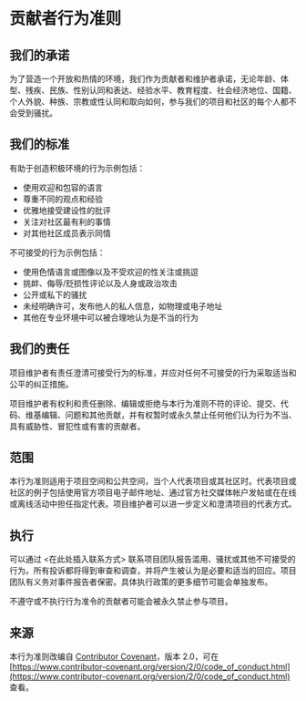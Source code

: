 # 贡献者行为准则

## 我们的承诺

为了营造一个开放和热情的环境，我们作为贡献者和维护者承诺，无论年龄、体型、残疾、民族、性别认同和表达、经验水平、教育程度、社会经济地位、国籍、个人外貌、种族、宗教或性认同和取向如何，参与我们的项目和社区的每个人都不会受到骚扰。

## 我们的标准

有助于创造积极环境的行为示例包括：

- 使用欢迎和包容的语言
- 尊重不同的观点和经验
- 优雅地接受建设性的批评
- 关注对社区最有利的事情
- 对其他社区成员表示同情

不可接受的行为示例包括：

- 使用色情语言或图像以及不受欢迎的性关注或挑逗
- 挑衅、侮辱/贬损性评论以及人身或政治攻击
- 公开或私下的骚扰
- 未经明确许可，发布他人的私人信息，如物理或电子地址
- 其他在专业环境中可以被合理地认为是不当的行为

## 我们的责任

项目维护者有责任澄清可接受行为的标准，并应对任何不可接受的行为采取适当和公平的纠正措施。

项目维护者有权利和责任删除、编辑或拒绝与本行为准则不符的评论、提交、代码、维基编辑、问题和其他贡献，并有权暂时或永久禁止任何他们认为行为不当、具有威胁性、冒犯性或有害的贡献者。

## 范围

本行为准则适用于项目空间和公共空间，当个人代表项目或其社区时。代表项目或社区的例子包括使用官方项目电子邮件地址、通过官方社交媒体帐户发帖或在在线或离线活动中担任指定代表。项目维护者可以进一步定义和澄清项目的代表方式。

## 执行

可以通过 <在此处插入联系方式> 联系项目团队报告滥用、骚扰或其他不可接受的行为。所有投诉都将得到审查和调查，并将产生被认为是必要和适当的回应。项目团队有义务对事件报告者保密。具体执行政策的更多细节可能会单独发布。

不遵守或不执行行为准令的贡献者可能会被永久禁止参与项目。

## 来源

本行为准则改编自 [Contributor Covenant](https://www.contributor-covenant.org)，版本 2.0，可在 [https://www.contributor-covenant.org/version/2/0/code_of_conduct.html](https://www.contributor-covenant.org/version/2/0/code_of_conduct.html) 查看。